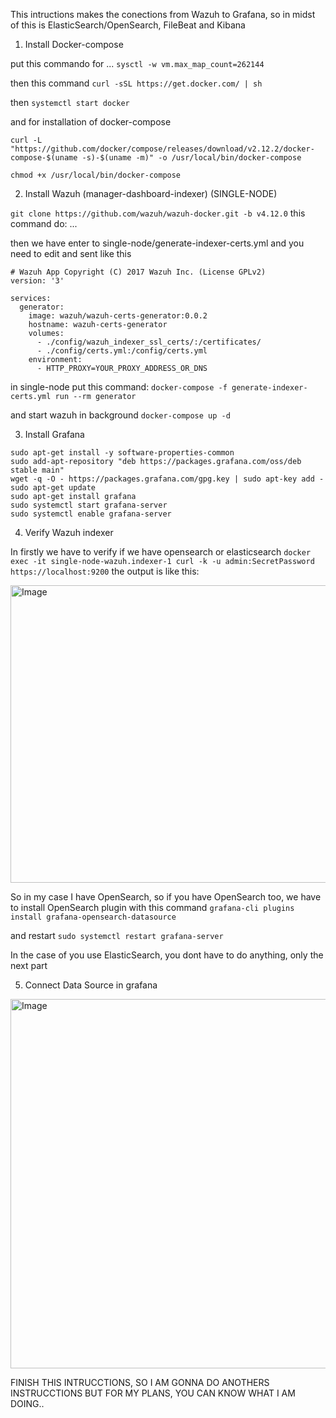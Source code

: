 This intructions makes the conections from Wazuh to Grafana, so in midst of this is ElasticSearch/OpenSearch, FileBeat and Kibana

1. Install Docker-compose

put this commando for ... ``` sysctl -w vm.max_map_count=262144 ```

then this command ``` curl -sSL https://get.docker.com/ | sh ```

then ``` systemctl start docker ```

and for installation of docker-compose

``` curl -L "https://github.com/docker/compose/releases/download/v2.12.2/docker-compose-$(uname -s)-$(uname -m)" -o /usr/local/bin/docker-compose ```

``` chmod +x /usr/local/bin/docker-compose ```

2. Install Wazuh (manager-dashboard-indexer) (SINGLE-NODE)

``` git clone https://github.com/wazuh/wazuh-docker.git -b v4.12.0 ```
this command do: ...

then we have
enter to single-node/generate-indexer-certs.yml
and you need to edit and sent like this
```
# Wazuh App Copyright (C) 2017 Wazuh Inc. (License GPLv2)
version: '3'

services:
  generator:
    image: wazuh/wazuh-certs-generator:0.0.2
    hostname: wazuh-certs-generator
    volumes:
      - ./config/wazuh_indexer_ssl_certs/:/certificates/
      - ./config/certs.yml:/config/certs.yml
    environment:
      - HTTP_PROXY=YOUR_PROXY_ADDRESS_OR_DNS
```
in single-node put this command:
``` docker-compose -f generate-indexer-certs.yml run --rm generator ```

and start wazuh in background ``` docker-compose up -d ```

3. Install Grafana
```
sudo apt-get install -y software-properties-common
sudo add-apt-repository "deb https://packages.grafana.com/oss/deb stable main"
wget -q -O - https://packages.grafana.com/gpg.key | sudo apt-key add -
sudo apt-get update
sudo apt-get install grafana
sudo systemctl start grafana-server
sudo systemctl enable grafana-server
```
4. Verify Wazuh indexer

In firstly we have to verify if we have opensearch or elasticsearch
``` docker exec -it single-node-wazuh.indexer-1 curl -k -u admin:SecretPassword https://localhost:9200 ```
the output is like this:

<img width="1810" height="476" alt="Image" src="https://github.com/user-attachments/assets/52bef2d7-7ef1-4393-8bde-b50d386f243b" />

So in my case I have OpenSearch, so if you have OpenSearch too, we have to install OpenSearch plugin with this command
``` grafana-cli plugins install grafana-opensearch-datasource ```

and restart ``` sudo systemctl restart grafana-server ```

In the case of you use ElasticSearch, you dont have to do anything, only the next part

5. Connect Data Source in grafana


<img width="1174" height="591" alt="Image" src="https://github.com/user-attachments/assets/78993653-65ef-4dd4-8102-a08841913961" />


FINISH THIS INTRUCCTIONS, SO I AM GONNA DO ANOTHERS INSTRUCCTIONS BUT FOR MY PLANS, YOU CAN KNOW WHAT I AM DOING..


